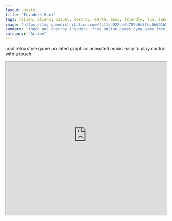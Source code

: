 ```yaml
---
layout: posts
title: "Invaders Hunt"
tags: [alien, aliens, casual, destroy, earth, easy, friendly, fun, funny, galaxy, game, games, mobile, player, retro, space, spaceship, touch, free, online, games, oyna, game, free, games, play, play, games]
image: "https://img.gamedistribution.com/fcf1ca922ca04789b0c53bc6b691b51f.jpg"
summary: "touch and destroy invaders  free online games oyna game free games play play games"
category: "Action"
---
```


cool retro style game pixilated graphics animated music easy to play control with a touch

<iframe width="100%" height="480px;" src="https://html5.gamedistribution.com/fcf1ca922ca04789b0c53bc6b691b51f/"></iframe>